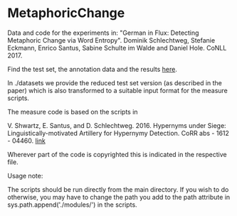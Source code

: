 # MetaphoricChange
Data and code for the experiments in: "German in Flux: Detecting Metaphoric Change via Word Entropy". Dominik Schlechtweg, Stefanie Eckmann, Enrico Santus, Sabine Schulte im Walde and Daniel Hole. CoNLL 2017.

Find the test set, the annotation data and the results [here](http://www.ims.uni-stuttgart.de/forschung/ressourcen/experiment-daten/metaphoric_change.en.html).

In ./datasets we provide the reduced test set version (as described in the paper) which is also transformed to a suitable input format for the measure scripts.


The measure code is based on the scripts in 

V. Shwartz, E. Santus, and D. Schlechtweg. 2016. Hypernyms under Siege: Linguistically-motivated Artillery for Hypernymy Detection. CoRR abs - 1612 - 04460. [link](https://github.com/vered1986/UnsupervisedHypernymy)

Wherever part of the code is copyrighted this is indicated in the respective file.


Usage note:

The scripts should be run directly from the main directory. If you wish to do otherwise, you may have to change the path you add to the path attribute in sys.path.append('./modules/') in the scripts.